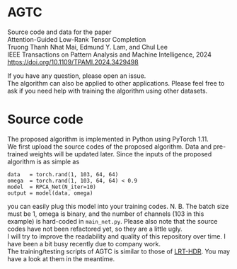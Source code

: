 # AGTC
Source code and data for the paper  
Attention-Guided Low-Rank Tensor Completion  
Truong Thanh Nhat Mai, Edmund Y. Lam, and Chul Lee  
IEEE Transactions on Pattern Analysis and Machine Intelligence, 2024  
https://doi.org/10.1109/TPAMI.2024.3429498

If you have any question, please open an issue.  
The algorithm can also be applied to other applications. Please feel free to ask if you need help with training the algorithm using other datasets.

# Source code
The proposed algorithm is implemented in Python using PyTorch 1.11.  
We first upload the source codes of the proposed algorithm. Data and pre-trained weights will be updated later. Since the inputs of the proposed algorithm is as simple as
```
data   = torch.rand(1, 103, 64, 64)
omega  = torch.rand(1, 103, 64, 64) < 0.9
model  = RPCA_Net(N_iter=10)
output = model(data, omega)
```
you can easily plug this model into your training codes. N. B. The batch size must be 1, omega is binary, and the number of channels (103 in this example) is hard-coded in `main_net.py`.
Please also note that the source codes have not been refactored yet, so they are a little ugly.  
I will try to improve the readability and quality of this repository over time. I have been a bit busy recently due to company work.  
The training/testing scripts of AGTC is similar to those of [LRT-HDR](https://github.com/mtntruong/LRT-HDR). You may have a look at them in the meantime.
